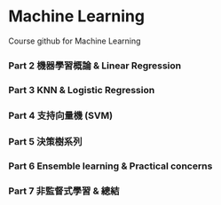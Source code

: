 # Machine Learning

Course github for Machine Learning

### Part 2 機器學習概論 & Linear Regression
### Part 3 KNN & Logistic Regression
### Part 4 支持向量機 (SVM)
### Part 5 決策樹系列
### Part 6 Ensemble learning & Practical concerns
### Part 7 非監督式學習 & 總結
